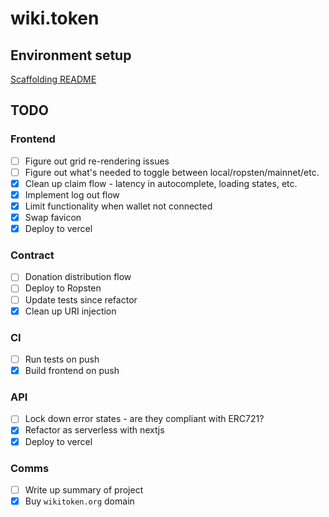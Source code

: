 # wiki.token

## Environment setup
[Scaffolding README](SCAFFOLDING.md)

## TODO
### Frontend
- [ ] Figure out grid re-rendering issues
- [ ] Figure out what's needed to toggle between local/ropsten/mainnet/etc.
- [x] Clean up claim flow - latency in autocomplete, loading states, etc.
- [x] Implement log out flow
- [x] Limit functionality when wallet not connected
- [x] Swap favicon
- [x] Deploy to vercel

### Contract
- [ ] Donation distribution flow
- [ ] Deploy to Ropsten
- [ ] Update tests since refactor
- [x] Clean up URI injection

### CI
- [ ] Run tests on push
- [x] Build frontend on push

### API
- [ ] Lock down error states - are they compliant with ERC721?
- [x] Refactor as serverless with nextjs
- [x] Deploy to vercel

### Comms
- [ ] Write up summary of project
- [x] Buy `wikitoken.org` domain